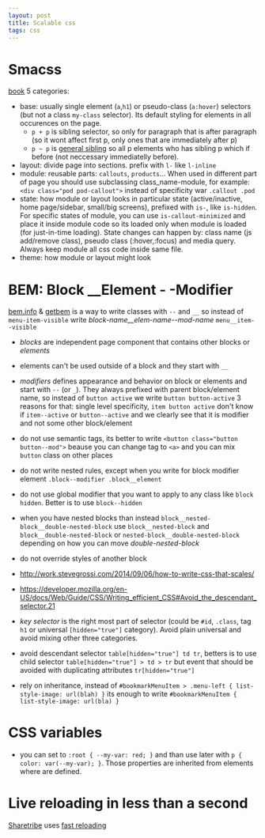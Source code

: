 ```yaml
---
layout: post
title: Scalable css
tags: css
---
```


# Smacss

[book](https://smacss.com/book/) 5 categories:

* base: usually single element  (`a`,`h1`) or pseudo-class (`a:hover`)
  selectors (but not a class `my-class` selector). Its default styling for
  elements in all occurences on the page.
  * `p + p` is sibling selector, so only for paragraph that is after paragraph
  (so it wont affect first p, only ones that are immediately after p)
  * `p ~ p` is [general
    sibling](https://www.w3.org/TR/selectors/#general-sibling-combinators) so
    all p elements who has sibling p which if before (not neccessary
    immediatelly before).
* layout: divide page into sections. prefix with `l-` like `l-inline`
* module: reusable parts: `callouts`, `products`... When used in different part
  of page you should use subclassing class_name-module, for example: `<div
  class="pod pod-callout">` instead of specificity war `.callout .pod`
* state: how module or layout looks in particular state (active/inactive, home
  page/sidebar, small/big screens), prefixed with `is-`, like `is-hidden`. For
  specific states of module, you can use `is-callout-minimized` and place it
  inside module code so its loaded only when module is loaded (for just-in-time
  loading). State changes can happen by: class name (js add/remove class),
  pseudo class (:hover,:focus) and media query. Always keep module all css code
  inside same file.
* theme: how module or layout might look

# BEM: Block __Element - -Modifier

[bem.info](https://en.bem.info/) & [getbem](http://getbem.com/introduction/) is
a way to write classes with `--` and `__` so instead of `menu-item-visible`
write *block-name__elem-name--mod-name* `menu__item--visible`

* *blocks* are independent page component that contains other blocks or
  *elements*
* elements can't be used outside of a block and they start with
  `__`
* *modifiers* defines appearance and behavior on block or elements and
  start with `--` (or `_`). They always prefixed with parent block/element
  name, so instead of `button active` we write `button button-active` 3 reasons
  for that: single level specificity, `item button active` don't know if
  `item--active` or `button--active` and we clearly see that it is modifier and
  not some other block/element
* do not use semantic tags, its better to write `<button class="button
  button--mod">` beause you can change tag to `<a>` and you can mix `button`
  class on other places
* do not write nested rules, except when you write for block modifier element
  `.block--modifier .block__element`
* do not use global modifier that you want to apply to any class like `block
  hidden`. Better is to use `block--hidden`
* when you have nested blocks than instead
  `block__nested-block__double-nested-block` use `block__nested-block` and
  `block__double-nested-block` or `nested-block__double-nested-block` depending
  on how you can move *double-nested-block*

* do not override styles of another block


* <http://work.stevegrossi.com/2014/09/06/how-to-write-css-that-scales/>
* <https://developer.mozilla.org/en-US/docs/Web/Guide/CSS/Writing_efficient_CSS#Avoid_the_descendant_selector.21>

* *key selector* is the right most part of selector (could be `#id`, `.class`,
  tag `h1` or universal `[hidden="true"]` category). Avoid plain universal and
  avoid mixing other three categories.
* avoid descendant selector `table[hidden="true"] td tr`, betters is to use
  child selector `table[hidden="true"] > td > tr` but event that should be
  avoided with duplicating attributes `tr[hidden="true"]`
* rely on inheritance, instead of `#bookmarkMenuItem > .menu-left {
  list-style-image: url(blah) }` its enough to write `#bookmarkMenuItem {
  list-style-image: url(bla) }`

# CSS variables

* you can set to `:root { --my-var: red; }` and than use later with `p { color:
  var(--my-var); }`. Those properties are inherited from elements where are
  defined.


# Live reloading in less than a second

[Sharetribe](https://github.com/sharetribe/sharetribe/blob/master/docs/scss-coding-guidelines.md) uses [fast reloading](https://mattbrictson.com/lightning-fast-sass-reloading-in-rails)
